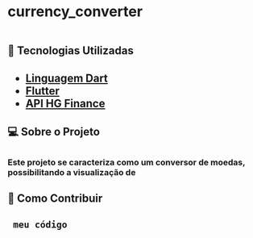 # currency_converter

<img src = "">
<h2>🔎 Tecnologias Utilizadas<h2>

<ul>
  <a href="https://dart.dev/"><li>Linguagem Dart</li></a>
  <a href="https://flutter.dev/"><li>Flutter</li></a>
  <a href="https://hgbrasil.com/status/finance"><li>API HG Finance</li></a>
</ul>

<h2>💻 Sobre o Projeto<h2>
  <h3> Este projeto se caracteriza como um conversor de moedas, possibilitando a visualização de<h3>
  
  
<h2>🚀 Como Contribuir<h2>
  
 ```
  meu código
 ```
